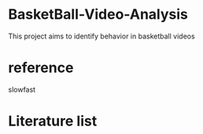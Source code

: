 # BasketBall-Video-Analysis
This project aims to identify behavior in basketball videos

# reference
slowfast

# Literature list
